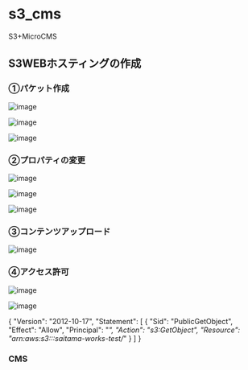 # s3_cms
S3+MicroCMS

## S3WEBホスティングの作成

### ①パケット作成
![image](https://github.com/yushin2021/s3_cms/assets/96720606/c61026b6-5cf1-474c-9bb0-64846b8868d7)

![image](https://github.com/yushin2021/s3_cms/assets/96720606/e56bb624-a5c9-43cf-b11a-1d50b82f2dd5)

![image](https://github.com/yushin2021/s3_cms/assets/96720606/a4d7f17c-4783-4ae0-a083-d262d24f3cb7)

### ②プロパティの変更
![image](https://github.com/yushin2021/s3_cms/assets/96720606/456816d8-8df0-4f49-8a8c-40759f26e3ce)

![image](https://github.com/yushin2021/s3_cms/assets/96720606/71204c2e-adf3-4e24-b442-cf7e8c9023f9)

![image](https://github.com/yushin2021/s3_cms/assets/96720606/47692e44-4bfb-4af1-b35e-5ba2d888231a)

### ③コンテンツアップロード
![image](https://github.com/yushin2021/s3_cms/assets/96720606/69dd994d-3daf-4158-9968-56095cfc6248)

### ④アクセス許可
![image](https://github.com/yushin2021/s3_cms/assets/96720606/3aff86fa-188f-446c-bb0e-024cc40289ff)

![image](https://github.com/yushin2021/s3_cms/assets/96720606/8b05a355-4bc1-46b0-8567-616e6c7ce5bb)

{
    "Version": "2012-10-17",
    "Statement": [
        {
            "Sid": "PublicGetObject",
            "Effect": "Allow",
            "Principal": "*",
            "Action": "s3:GetObject",
            "Resource": "arn:aws:s3:::saitama-works-test/*"
        }
    ]
}

### CMS
